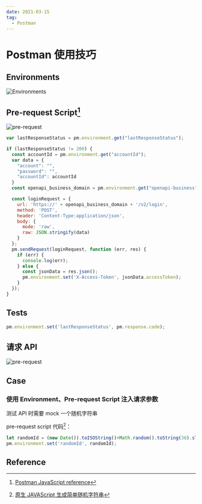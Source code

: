 ```yaml
---
date: 2021-03-15
tag:
  - Postman
---
```


# Postman 使用技巧

## Environments

![Environments](https://cdn.alomerry.com/blog/assets/img/posts/postman-globals.png)

## Pre-request Script[^postman-javaScript-reference]

![pre-request](https://cdn.alomerry.com/blog/assets/img/posts/postman-pre-request.png)

```js
var lastResponseStatus = pm.environment.get("lastResponseStatus");

if (lastResponseStatus != 200) {
  const accountId = pm.environment.get("accountId");
  var data = {
    "account": "",
    "password": "",
    "accountId": accountId
  }
  const openapi_business_domain = pm.environment.get("openapi-business");

  const loginRequest = {
    url: 'https://' + openapi_business_domain + '/v2/login',
    method: 'POST',
    header: 'Content-Type:application/json',
    body: {
      mode: 'raw',
      raw: JSON.stringify(data)
    }
  };
  pm.sendRequest(loginRequest, function (err, res) {
    if (err) {
      console.log(err);
    } else {
      const jsonData = res.json();
      pm.environment.set('X-Access-Token', jsonData.accessToken);
    }
  });
}
```

## Tests

```js
pm.environment.set('lastResponseStatus', pm.response.code);
```

## 请求 API

![pre-request](https://cdn.alomerry.com/blog/assets/img/posts/postman-variable-value.png)

## Case 

### 使用 Environment、Pre-request Script 注入请求参数

测试 API 时需要 mock 一个随机字符串

pre-request script 代码[^js-random-string]：

```javascript
let randomId = (new Date()).toISOString()+Math.random().toString(36).slice(-8);
pm.environment.set('randomId', randomId);
```

## Reference

[^js-random-string]: [原生 JAVAScript 生成简单随机字符串](https://juejin.cn/post/6844903665522704398)

[^postman-javaScript-reference]: [Postman JavaScript reference](https://learning.postman.com/docs/writing-scripts/script-references/postman-sandbox-api-reference/)